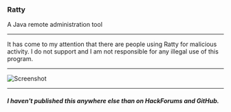 ### Ratty

A Java remote administration tool

---

It has come to my attention that there are people using Ratty for malicious activity. I do not support and I am not responsible for any illegal use of this program.

---

![Screenshot](http://i.imgur.com/S2uXS8l.png "Screenshot")

---

##### I haven't published this anywhere else than on HackForums and GitHub.
